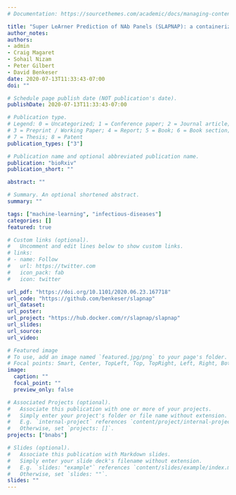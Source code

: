 ```yaml
---
# Documentation: https://sourcethemes.com/academic/docs/managing-content/

title: "Super LeArner Prediction of NAb Panels (SLAPNAP): a containerized tool for predicting combination monoclonal broadly neutralizing antibody sensitivity"
author_notes:
authors:
- admin
- Craig Magaret
- Sohail Nizam
- Peter Gilbert
- David Benkeser
date: 2020-07-13T11:33:43-07:00
doi: ""

# Schedule page publish date (NOT publication's date).
publishDate: 2020-07-13T11:33:43-07:00

# Publication type.
# Legend: 0 = Uncategorized; 1 = Conference paper; 2 = Journal article;
# 3 = Preprint / Working Paper; 4 = Report; 5 = Book; 6 = Book section;
# 7 = Thesis; 8 = Patent
publication_types: ["3"]

# Publication name and optional abbreviated publication name.
publication: "bioRxiv"
publication_short: ""

abstract: ""

# Summary. An optional shortened abstract.
summary: ""

tags: ["machine-learning", "infectious-diseases"]
categories: []
featured: true

# Custom links (optional).
#   Uncomment and edit lines below to show custom links.
# links:
# - name: Follow
#   url: https://twitter.com
#   icon_pack: fab
#   icon: twitter

url_pdf: "https://doi.org/10.1101/2020.06.23.167718"
url_code: "https://github.com/benkeser/slapnap"
url_dataset:
url_poster:
url_project: "https://hub.docker.com/r/slapnap/slapnap"
url_slides:
url_source:
url_video:

# Featured image
# To use, add an image named `featured.jpg/png` to your page's folder.
# Focal points: Smart, Center, TopLeft, Top, TopRight, Left, Right, BottomLeft, Bottom, BottomRight.
image:
  caption: ""
  focal_point: ""
  preview_only: false

# Associated Projects (optional).
#   Associate this publication with one or more of your projects.
#   Simply enter your project's folder or file name without extension.
#   E.g. `internal-project` references `content/project/internal-project/index.md`.
#   Otherwise, set `projects: []`.
projects: ["bnabs"]

# Slides (optional).
#   Associate this publication with Markdown slides.
#   Simply enter your slide deck's filename without extension.
#   E.g. `slides: "example"` references `content/slides/example/index.md`.
#   Otherwise, set `slides: ""`.
slides: ""
---
```

